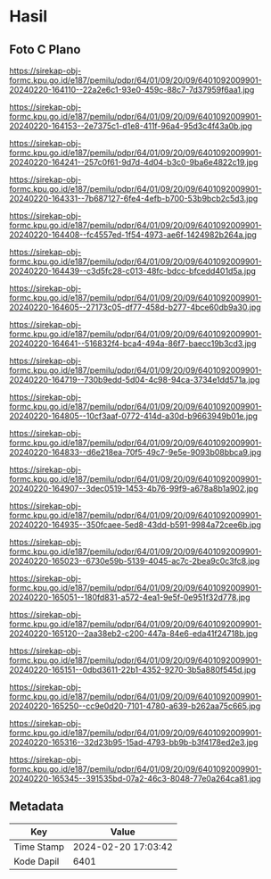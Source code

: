 # Hasil

## Foto C Plano

https://sirekap-obj-formc.kpu.go.id/e187/pemilu/pdpr/64/01/09/20/09/6401092009901-20240220-164110--22a2e6c1-93e0-459c-88c7-7d37959f6aa1.jpg

https://sirekap-obj-formc.kpu.go.id/e187/pemilu/pdpr/64/01/09/20/09/6401092009901-20240220-164153--2e7375c1-d1e8-411f-96a4-95d3c4f43a0b.jpg

https://sirekap-obj-formc.kpu.go.id/e187/pemilu/pdpr/64/01/09/20/09/6401092009901-20240220-164241--257c0f61-9d7d-4d04-b3c0-9ba6e4822c19.jpg

https://sirekap-obj-formc.kpu.go.id/e187/pemilu/pdpr/64/01/09/20/09/6401092009901-20240220-164331--7b687127-6fe4-4efb-b700-53b9bcb2c5d3.jpg

https://sirekap-obj-formc.kpu.go.id/e187/pemilu/pdpr/64/01/09/20/09/6401092009901-20240220-164408--fc4557ed-1f54-4973-ae6f-1424982b264a.jpg

https://sirekap-obj-formc.kpu.go.id/e187/pemilu/pdpr/64/01/09/20/09/6401092009901-20240220-164439--c3d5fc28-c013-48fc-bdcc-bfcedd401d5a.jpg

https://sirekap-obj-formc.kpu.go.id/e187/pemilu/pdpr/64/01/09/20/09/6401092009901-20240220-164605--27173c05-df77-458d-b277-4bce60db9a30.jpg

https://sirekap-obj-formc.kpu.go.id/e187/pemilu/pdpr/64/01/09/20/09/6401092009901-20240220-164641--516832f4-bca4-494a-86f7-baecc19b3cd3.jpg

https://sirekap-obj-formc.kpu.go.id/e187/pemilu/pdpr/64/01/09/20/09/6401092009901-20240220-164719--730b9edd-5d04-4c98-94ca-3734e1dd571a.jpg

https://sirekap-obj-formc.kpu.go.id/e187/pemilu/pdpr/64/01/09/20/09/6401092009901-20240220-164805--10cf3aaf-0772-414d-a30d-b9663949b01e.jpg

https://sirekap-obj-formc.kpu.go.id/e187/pemilu/pdpr/64/01/09/20/09/6401092009901-20240220-164833--d6e218ea-70f5-49c7-9e5e-9093b08bbca9.jpg

https://sirekap-obj-formc.kpu.go.id/e187/pemilu/pdpr/64/01/09/20/09/6401092009901-20240220-164907--3dec0519-1453-4b76-99f9-a678a8b1a902.jpg

https://sirekap-obj-formc.kpu.go.id/e187/pemilu/pdpr/64/01/09/20/09/6401092009901-20240220-164935--350fcaee-5ed8-43dd-b591-9984a72cee6b.jpg

https://sirekap-obj-formc.kpu.go.id/e187/pemilu/pdpr/64/01/09/20/09/6401092009901-20240220-165023--6730e59b-5139-4045-ac7c-2bea9c0c3fc8.jpg

https://sirekap-obj-formc.kpu.go.id/e187/pemilu/pdpr/64/01/09/20/09/6401092009901-20240220-165051--180fd831-a572-4ea1-9e5f-0e951f32d778.jpg

https://sirekap-obj-formc.kpu.go.id/e187/pemilu/pdpr/64/01/09/20/09/6401092009901-20240220-165120--2aa38eb2-c200-447a-84e6-eda41f24718b.jpg

https://sirekap-obj-formc.kpu.go.id/e187/pemilu/pdpr/64/01/09/20/09/6401092009901-20240220-165151--0dbd3611-22b1-4352-9270-3b5a880f545d.jpg

https://sirekap-obj-formc.kpu.go.id/e187/pemilu/pdpr/64/01/09/20/09/6401092009901-20240220-165250--cc9e0d20-7101-4780-a639-b262aa75c665.jpg

https://sirekap-obj-formc.kpu.go.id/e187/pemilu/pdpr/64/01/09/20/09/6401092009901-20240220-165316--32d23b95-15ad-4793-bb9b-b3f4178ed2e3.jpg

https://sirekap-obj-formc.kpu.go.id/e187/pemilu/pdpr/64/01/09/20/09/6401092009901-20240220-165345--391535bd-07a2-46c3-8048-77e0a264ca81.jpg


## Metadata

| Key        | Value               |
| ---------- | ------------------- |
| Time Stamp | 2024-02-20 17:03:42 |
| Kode Dapil | 6401                |



